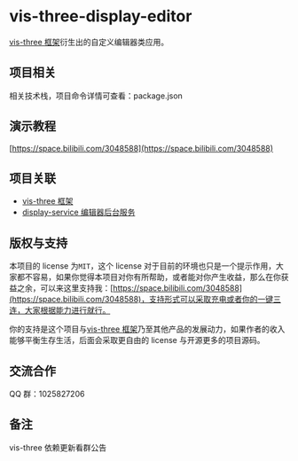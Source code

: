# vis-three-display-editor

[vis-three 框架](https://github.com/Shiotsukikaedesari/vis-three)衍生出的自定义编辑器类应用。

## 项目相关

相关技术栈，项目命令详情可查看：package.json

## 演示教程

[https://space.bilibili.com/3048588](https://space.bilibili.com/3048588)

## 项目关联

- [vis-three 框架](https://github.com/Shiotsukikaedesari/vis-three)
- [display-service 编辑器后台服务](https://github.com/Shiotsukikaedesari/display-service)

## 版权与支持

本项目的 license 为`MIT`，这个 license 对于目前的环境也只是一个提示作用，大家都不容易，如果你觉得本项目对你有所帮助，或者能对你产生收益，那么在你获益之余，可以来这里支持我：[https://space.bilibili.com/3048588](https://space.bilibili.com/3048588)，支持形式可以采取充电或者你的一键三连，大家根据能力进行就行。

你的支持是这个项目与[vis-three 框架](https://github.com/Shiotsukikaedesari/vis-three)乃至其他产品的发展动力，如果作者的收入能够平衡生存生活，后面会采取更自由的 license 与开源更多的项目源码。

## 交流合作

QQ 群：1025827206

## 备注

vis-three 依赖更新看群公告
